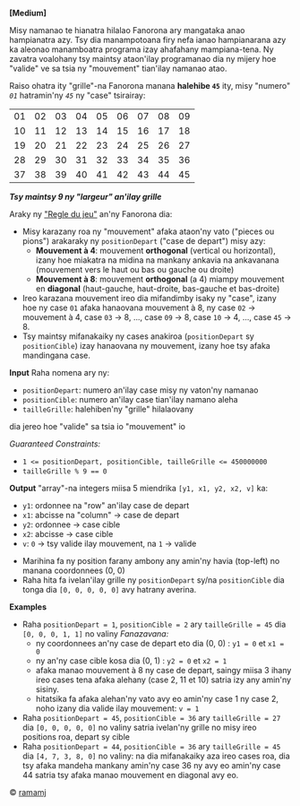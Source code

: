 __[Medium]__

Misy namanao te hianatra hilalao Fanorona ary mangataka anao hampianatra azy. Tsy dia manampotoana firy nefa ianao hampianarana azy ka aleonao manamboatra programa izay ahafahany mampiana-tena. Ny zavatra voalohany tsy maintsy ataon'ilay programanao dia ny mijery hoe "valide" ve sa tsia ny "mouvement" tian'ilay namanao atao.

Raiso ohatra ity "grille"-na Fanorona manana **halehibe `45`** ity, misy "numero" *`01`* hatramin'ny *`45`* ny "case" tsirairay:

<table>
 <tr><td>01</td><td>02</td><td>03</td><td>04</td><td>05</td><td>06</td><td>07</td><td>08</td><td>09</td></tr>
 <tr><td>10</td><td>11</td><td>12</td><td>13</td><td>14</td><td>15</td><td>16</td><td>17</td><td>18</td></tr>
 <tr><td>19</td><td>20</td><td>21</td><td>22</td><td>23</td><td>24</td><td>25</td><td>26</td><td>27</td></tr>
 <tr><td>28</td><td>29</td><td>30</td><td>31</td><td>32</td><td>33</td><td>34</td><td>35</td><td>36</td></tr>
 <tr><td>37</td><td>38</td><td>39</td><td>40</td><td>41</td><td>42</td><td>43</td><td>44</td><td>45</td></tr>
</table>

***Tsy maintsy 9 ny "largeur" an'ilay grille***

Araky ny ["Regle du jeu"](http://gasy-fanorona.sourceforge.net/docs/fanorona_rules.html) an'ny Fanorona dia:
- Misy karazany roa ny "mouvement" afaka ataon'ny vato ("pieces ou pions") arakaraky ny `positionDepart` ("case de depart") misy azy:
	- **Mouvement à 4**: mouvement **orthogonal** (vertical ou horizontal), izany hoe miakatra na midina na mankany ankavia na ankavanana (mouvement vers le haut ou bas ou gauche ou droite)
	- **Mouvement à 8**: mouvement **orthogonal** (a 4) miampy mouvement en **diagonal** (haut-gauche, haut-droite, bas-gauche et bas-droite)
- Ireo karazana mouvement ireo dia mifandimby isaky ny "case", izany hoe ny case `01` afaka hanaovana mouvement à 8, ny case `02` -> mouvement à 4, case `03` -> 8, ..., case `09` -> 8, case `10` -> 4, ..., case `45` -> 8.
- Tsy maintsy mifanakaiky ny cases anakiroa (`positionDepart` sy `positionCible`) izay hanaovana ny mouvement, izany hoe tsy afaka mandingana case.

__Input__
Raha nomena ary ny:
- `positionDepart`: numero an'ilay case misy ny vaton'ny namanao
- `positionCible`: numero an'ilay case tian'ilay namano aleha
- `tailleGrille`: halehiben'ny "grille" hilalaovany

dia jereo hoe "valide" sa tsia io "mouvement" io

*Guaranteed Constraints:*
- `1 <= positionDepart, positionCible, tailleGrille <= 450000000`
- `tailleGrille % 9 == 0`

__Output__
"array"-na integers miisa 5 miendrika `[y1, x1, y2, x2, v]` ka:
- `y1`: ordonnee na "row" an'ilay case de depart
- `x1`: abcisse na "column" -> case de depart
- `y2`: ordonnee -> case cible
- `x2`: abcisse -> case cible
- `v`: `0` -> tsy valide ilay mouvement, na `1` -> valide

* Marihina fa ny position farany ambony any amin'ny havia (top-left) no manana coordonnees (0, 0)
* Raha hita fa ivelan'ilay grille ny `positionDepart` sy/na `positionCible` dia tonga dia `[0, 0, 0, 0, 0]` avy hatrany averina. 

__Examples__
- Raha `positionDepart = 1`, `positionCible = 2` ary `tailleGrille = 45` dia `[0, 0, 0, 1, 1]` no valiny
  *Fanazavana:*
  - ny coordonnees an'ny case de depart eto dia (0, 0) : `y1 = 0` et `x1 = 0`
  - ny an'ny case cible kosa dia (0, 1) : `y2 = 0` et `x2 = 1`
  - afaka manao mouvement à 8 ny case de depart, saingy miisa 3 ihany ireo cases tena afaka alehany (case 2, 11 et 10) satria izy any amin'ny sisiny.
  - hitatsika fa afaka alehan'ny vato avy eo amin'ny case 1 ny case 2, noho izany dia valide ilay mouvement: `v = 1`
- Raha `positionDepart = 45`, `positionCible = 36` ary `tailleGrille = 27` dia `[0, 0, 0, 0, 0]` no valiny satria ivelan'ny grille no misy ireo positions roa, depart sy cible
- Raha `positionDepart = 44`, `positionCible = 36` ary `tailleGrille = 45` dia `[4, 7, 3, 8, 0]` no valiny: na dia mifanakaiky aza ireo cases roa, dia tsy afaka mandeha mankany amin'ny case 36 ny avy eo amin'ny case 44 satria tsy afaka manao mouvement en diagonal avy eo.

© [ramamj](https://app.codesignal.com/profile/ramamj)
